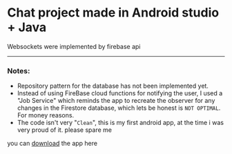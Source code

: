 # Chat project made in Android studio + Java

Websockets were implemented by firebase api

---

### Notes:

- Repository pattern for the database has not been implemented yet.
- Instead of using FireBase cloud functions for notifying the user, I used a "Job Service" which reminds the app to recreate the observer for any changes in the Firestore database, which lets be honest is `NOT OPTIMAL`. For money reasons.
- The code isn't very "`Clean`", this is my first android app, at the time i was very proud of it. please spare me

you can [download](https://github.com/MMGeri/Chat-app-android/blob/master/Chat/app/release/app-release.apk) the app here

